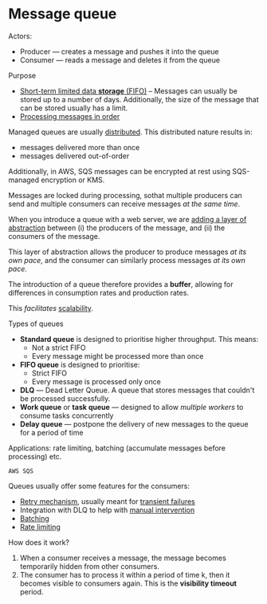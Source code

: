 # Message queue

Actors:
* Producer — creates a message and pushes it into the queue
* Consumer — reads a message and deletes it from the queue

Purpose
* [Short-term limited data **storage** (FIFO)](../core-functionalities/data-storage.md) – Messages can usually be stored up to a number of days. Additionally, the size of the message that can be stored usually has a limit. 
* [Processing messages in order](../core-functionalities/concurrency-control.md)

Managed queues are usually [distributed](../strategies/distributed.md). This distributed nature results in:
* messages delivered more than once
* messages delivered out-of-order

Additionally, in AWS, SQS messages can be encrypted at rest using SQS-managed encryption or KMS.

Messages are locked during processing, sothat multiple producers can send and multiple consumers can receive messages _at the same time_.

When you introduce a queue with a web server, we are [adding a layer of abstraction](../strategies/adding-layer-of-abstraction.md) between (i) the producers of the message, and (ii) the consumers of the message. 

This layer of abstraction allows the producer to produce messages _at its own pace_, and the consumer can similarly process messages _at its own pace_.

The introduction of a queue therefore provides a **buffer**, allowing for differences in consumption rates and production rates.

This _facilitates_ [scalability](../goals/scalability.md).

Types of queues

* **Standard queue** is designed to prioritise higher throughput. This means:
  * Not a strict FIFO
  * Every message might be processed more than once
* **FIFO queue** is designed to prioritise:
  * Strict FIFO
  * Every message is processed only once
* **DLQ** — Dead Letter Queue. A queue that stores messages that couldn't be processed successfully.
* **Work queue** or **task queue** — designed to allow _multiple workers_ to consume tasks concurrently
* **Delay queue** — postpone the delivery of new messages to the queue for a period of time

Applications: rate limiting, batching (accumulate messages before processing) etc.

~~~admonish example
AWS SQS
~~~

Queues usually offer some features for the consumers:
- [Retry mechanism](../strategies/retry-mechanism.md), usually meant for [transient failures](../failures.md)
- Integration with DLQ to help with [manual intervention](../strategies/manual-intervention.md)
- [Batching](../strategies/batching.md)
- [Rate limiting](../strategies/rate-limiting.md)

How does it work?
1. When a consumer receives a message, the message becomes temporarily hidden from other consumers.
2. The consumer has to process it within a period of time k, then it becomes visible to consumers again. This is the **visibility timeout** period.
